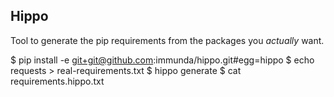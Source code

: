 ## Hippo

Tool to generate the pip requirements from the packages you *actually* want.

$ pip install -e git+git@github.com:immunda/hippo.git#egg=hippo
$ echo requests > real-requirements.txt
$ hippo generate
$ cat requirements.hippo.txt

